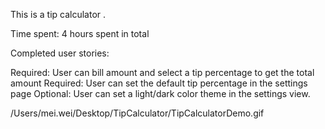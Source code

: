 This is a tip calculator .

Time spent: 4 hours spent in total

Completed user stories:

Required: User can bill amount and select a tip percentage to get the total amount
Required: User can set the default tip percentage in the settings page
Optional: User can set a light/dark color theme in the settings view. 

/Users/mei.wei/Desktop/TipCalculator/TipCalculatorDemo.gif